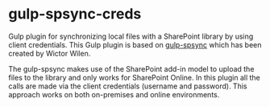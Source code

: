 # gulp-spsync-creds
Gulp plugin for synchronizing local files with a SharePoint library by using client credentials. This Gulp plugin is based on [gulp-spsync](https://github.com/wictorwilen/gulp-spsync) which has been created by Wictor Wilen.

The gulp-spsync makes use of the SharePoint add-in model to upload the files to the library and only works for SharePoint Online. In this plugin all the calls are made via the client credentials (username and password). This approach works on both on-premises and online environments.
